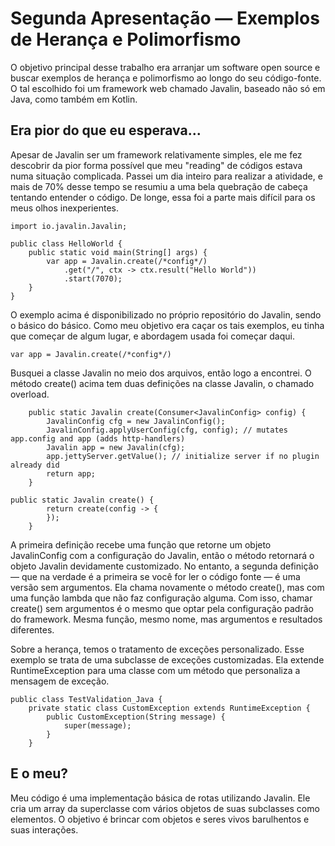 # Segunda Apresentação — Exemplos de Herança e Polimorfismo
O objetivo principal desse trabalho era arranjar um software open source e buscar exemplos de herança e polimorfismo ao longo do seu código-fonte. O tal escolhido foi um framework web chamado Javalin, baseado não só em Java, como também em Kotlin.

## Era pior do que eu esperava...
Apesar de Javalin ser um framework relativamente simples, ele me fez descobrir da pior forma possível que meu "reading" de códigos estava numa situação complicada. Passei um dia inteiro para realizar a atividade, e mais de 70% desse tempo se resumiu a uma bela quebração de cabeça tentando entender o código. De longe, essa foi a parte mais difícil para os meus olhos inexperientes. 

```
import io.javalin.Javalin;

public class HelloWorld {
    public static void main(String[] args) {
        var app = Javalin.create(/*config*/)
            .get("/", ctx -> ctx.result("Hello World"))
            .start(7070);
    }
}
```
O exemplo acima é disponibilizado no próprio repositório do Javalin, sendo o básico do básico. Como meu objetivo era caçar os tais exemplos, eu tinha que começar de algum lugar, e abordagem usada foi começar daqui. 
```
var app = Javalin.create(/*config*/)
```
Busquei a classe Javalin no meio dos arquivos, então logo a encontrei. O método create() acima tem duas definições na classe Javalin, o chamado overload.
```
    public static Javalin create(Consumer<JavalinConfig> config) {
        JavalinConfig cfg = new JavalinConfig();
        JavalinConfig.applyUserConfig(cfg, config); // mutates app.config and app (adds http-handlers)
        Javalin app = new Javalin(cfg);
        app.jettyServer.getValue(); // initialize server if no plugin already did
        return app;
    }
```
```
public static Javalin create() {
        return create(config -> {
        });
    }
```
A primeira definição recebe uma função que retorne um objeto JavalinConfig com a configuração do Javalin, então o método retornará o objeto Javalin devidamente customizado. 
No entanto, a segunda definição — que na verdade é a primeira se você for ler o código fonte — é uma versão sem argumentos. Ela chama novamente o método create(), mas com uma função lambda que não faz configuração alguma. Com isso, chamar create() sem argumentos é o mesmo que optar pela configuração padrão do framework.
Mesma função, mesmo nome, mas argumentos e resultados diferentes.

Sobre a herança, temos o tratamento de exceções personalizado. Esse exemplo se trata de uma subclasse de exceções customizadas. Ela extende RuntimeException para uma classe com um método que personaliza a mensagem de exceção.
```
public class TestValidation_Java {
    private static class CustomException extends RuntimeException {
        public CustomException(String message) {
            super(message);
        }
    }
```

## E o meu?
Meu código é uma implementação básica de rotas utilizando Javalin. Ele cria um array da superclasse com vários objetos de suas subclasses como elementos. O objetivo é brincar com objetos e seres vivos barulhentos e suas interações.
